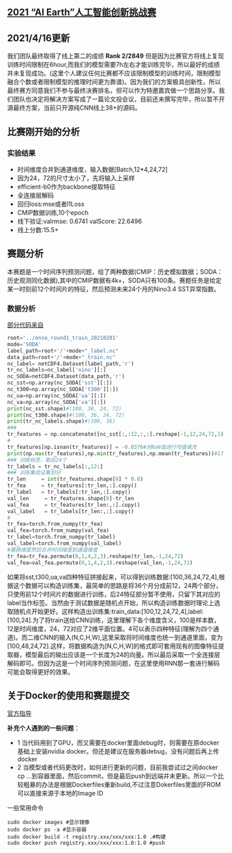 ## [2021 “AI Earth”人工智能创新挑战赛](https://tianchi.aliyun.com/competition/entrance/531871/introduction)

## 2021/4/16更新
我们团队最终取得了线上第二的成绩
**Rank 2/2849**
但是因为比赛官方将线上复现训练时间限制在6hour,而我们的模型需要7h左右才能训练完毕，所以最好的成绩并未复现成功。(这里个人建议任何比赛都不应该限制模型的训练时间，限制模型融合个数或者限制模型的推理时间更为靠谱)。因为我们的方案极具创新性，所以最终赛方同意我们不参与最终决赛排名，但可以作为特邀嘉宾做一个思路分享。我们团队也决定将解决方案写成了一篇论文投会议，目前还未撰写完毕，所以暂不开源最终方案，当前只开源纯CNN线上38+的源码。






## 比赛刚开始的分析
### 实验结果
- 时间维度合并到通道维度，输入数据[Batch,12*4,24,72]
- 因为24，72的尺寸太小了，先将输入上采样
- efficient-b0作为backbone提取特征
- 全连接层解码
- 回归loss:mse或者l1Loss
- CMIP数据训练,10个epoch
- 线下验证:valrmse: 0.6741 valScore: 22.6496
- 线上分数:15.5+
## 赛题分析
本赛题是一个时间序列预测问题，给了两种数据(CMIP：历史模拟数据；SODA：历史观测同化数据),其中的CMIP数据有4k+，SODA只有100条。赛题任务是给定某一时刻前12个时间片的特征，然后预测未来24个月的Nino3.4 SST异常指数。
### 数据分析
[部分代码来自](https://mp.weixin.qq.com/s/63LPCHNo4zOA_UGDAc2xUQ)
```python
root='../enso_round1_train_20210201' 
mode='SODA'
label_path=root+'/'+mode+"_label.nc"
data_path=root+'/'+mode+"_train.nc"
nc_label= netCDF4.Dataset(label_path,'r')
tr_nc_labels=nc_label['nino'][:]
nc_SODA=netCDF4.Dataset(data_path,'r') 
nc_sst=np.array(nc_SODA['sst'][:])
nc_t300=np.array(nc_SODA['t300'][:])
nc_ua=np.array(nc_SODA['ua'][:])
nc_va=np.array(nc_SODA['va'][:])
print(nc_sst.shape)#(100, 36, 24, 72)
print(nc_t300.shape)#(100, 36, 24, 72)
print(tr_nc_labels.shape)#(100, 36)
###
tr_features = np.concatenate([nc_sst[:,:12,:,:].reshape(-1,12,24,72,1),nc_t300[:,:12,:,:].reshape(-1,12,24,72,1),nc_ua[:,:12,:,:].reshape(-1,12,24,72,1),nc_va[:,:12,:,:].reshape(-1,12,24,72,1)],axis=-1)
#
tr_features[np.isnan(tr_features)] = -0.0376#对NaN值进行均值填充
print(np.max(tr_features),np.min(tr_features),np.mean(tr_features))#17.425098419189453 -22.261333465576172
### 训练标签，取后24个
tr_labels = tr_nc_labels[:,12:] 
### 训练集验证集划分
tr_len     = int(tr_features.shape[0] * 0.8)
tr_fea     = tr_features[:tr_len,:].copy()
tr_label   = tr_labels[:tr_len,:].copy()
val_len     = tr_features.shape[0]-tr_len
val_fea     = tr_features[tr_len:,:].copy()
val_label   = tr_labels[tr_len:,:].copy()
#
tr_fea=torch.from_numpy(tr_fea)
val_fea=torch.from_numpy(val_fea)
tr_label=torch.from_numpy(tr_label)
val_label=torch.from_numpy(val_label)
#置换维度然后合并时间维度到通道维度
tr_fea=tr_fea.permute(0,1,4,2,3).reshape(tr_len,-1,24,72)
val_fea=val_fea.permute(0,1,4,2,3).reshape(val_len,-1,24,72)

```
如果将sst,t300,ua,va四种特征拼接起来，可以得到训练数据:[100,36,24,72,4],根据这个数据可以构造训练集，最简单的思路是将36个月分成前12，24两个部分，只使用前12个时间片的数据进行训练，后24特征部分暂不使用，只留下其对应的label当作标签。当然由于测试数据是随机点开始，所以构造训练数据时理论上选取随机点开始更好。这样构造出训练集:train_data:[100,12,24,72,4],label:[100,24].为了将train送给CNN训练，这里理解下各个维度含义，100是样本数，12是时间维度，24，72对应了2维平面位置。4可以表示四种特征(理解为四个通道)。而二维CNN的输入(N,C,H,W),这里采取将时间维度也统一到通道里面，变为[100,48,24,72].这样，将数据构造为[N,C,H,W]的格式即可套用现有的图像特征提取器，模型最后的输出应该是一个长度为24的向量。所以最后采取一个全连接层解码即可。但因为这是一个时间序列预测问题，在这里使用RNN那一套进行解码可能会取得更好的效果。

## 关于Docker的使用和赛题提交
[官方指导](https://tianchi.aliyun.com/competition/entrance/231759/tab/174?spm=5176.12586973.0.0.47f85330rU1xcE)

**补充个人遇到的一些问题**：
- 1 当代码用到了GPU，而又需要在docker里面debug时，则需要在原docker基础上安装nvidia docker。但还是建议在服务器debug，没有问题后再上传docker
- 2 当模型或者代码更改时，如何进行更新的问题，目前我尝试过之间docker cp ...到容器里面，然后commit，但是最后push到远端并未更新。所以一个比较粗暴的办法是根据Dockerfiles重新build,不过注意Dokerfiles里面的FROM可以直接来源于本地的Image ID

一些常用命令
```shell
sudo docker images #显示镜像
sudo docker ps -a #显示容器
sudo docker build -t registry.xxx/xxx/xxx:1.0 .#构建
sudo docker push registry.xxx/xxx/xxx:1.0:1.0 #push
```
